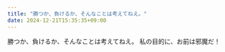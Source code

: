 ```yaml
---
title: "勝つか、負けるか、そんなことは考えてねえ。"
date: 2024-12-21T15:35:35+09:00
---
```

勝つか、負けるか、そんなことは考えてねえ。
私の目的に、お前は邪魔だ！

